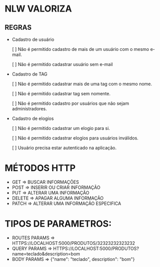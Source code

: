 # NLW VALORIZA

## REGRAS

- Cadastro de usuário

    [ ] Não é permitido cadastro de mais de um usuário com o mesmo e-mail.

    [ ] Não é permitido cadastrar usuário sem e-mail

- Cadastro de TAG

    [ ] Não é permitido cadastrar mais de uma tag com o mesmo nome.

    [ ] Não é permitido cadastrar tag sem nomente.

    [ ] Não é permitido cadastro por usuários que não sejam administradores.

- Cadastro de elogíos

    [ ] Não é permitido cadastrar um elogio para si.

    [ ] Não é permitido cadastrar elogíos para usuários inválidos.

    [ ] Usuário precisa estar autenticado na aplicação.


# MÉTODOS HTTP
- GET => BUSCAR INFORMAÇÕES
- POST => INSERIR OU CRIAR INFORMAÇÃO
- PUT => ALTERAR UMA INFORMAÇÃO
- DELETE => APAGAR ALGUMA INFORMAÇÃO
- PATCH => ALTERAR UMA INFORMAÇÃO ESPECIFICA

# TIPOS DE PARAMETROS:
- ROUTES PARAMS => HTTPS://LOCALHOST:5000/PRODUTOS/32323232323232
- QUERY PARAMS => HTTPS://LOCALHOST:5000/PRODUTOS?name=teclado&description=bom
- BODY PARAMS => {"name": "teclado", description": "bom"}
